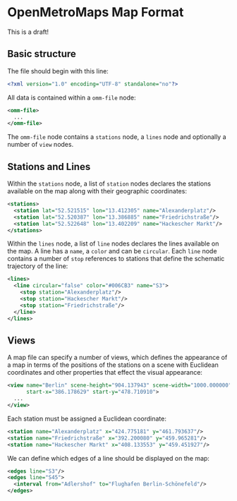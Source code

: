 # OpenMetroMaps Map Format

This is a draft!

## Basic structure

The file should begin with this line:

```xml
<?xml version="1.0" encoding="UTF-8" standalone="no"?>
```

All data is contained within a `omm-file` node:

```xml
<omm-file>
  ...
</omm-file>
```

The `omm-file` node contains a `stations` node, a `lines` node and
optionally a number of `view` nodes.

## Stations and Lines

Within the `stations` node, a list of `station` nodes declares the stations
available on the map along with their geographic coordinates:

```xml
<stations>
  <station lat="52.521515" lon="13.412305" name="Alexanderplatz"/>
  <station lat="52.520387" lon="13.386885" name="Friedrichstraße"/>
  <station lat="52.522648" lon="13.402209" name="Hackescher Markt"/>
</stations>
```

Within the `lines` node, a list of `line` nodes declares the lines
available on the map. A line has a `name`, a `color` and can be `circular`.
Each `line` node contains a number of `stop` references to stations that
define the schematic trajectory of the line:

```xml
<lines>
  <line circular="false" color="#006CB3" name="S3">
    <stop station="Alexanderplatz"/>
    <stop station="Hackescher Markt"/>
    <stop station="Friedrichstraße"/>
  </line>
</lines>
```

## Views

A map file can specify a number of views, which defines the appearance of
a map in terms of the positions of the stations on a scene with Euclidean
coordinates and other properties that effect the visual appearance:

```xml
<view name="Berlin" scene-height="904.137943" scene-width="1000.000000"
      start-x="386.178629" start-y="478.710910">
  ...
</view>
```

Each station must be assigned a Euclidean coordinate:

```xml
<station name="Alexanderplatz" x="424.775181" y="461.793637"/>
<station name="Friedrichstraße" x="392.200080" y="459.965281"/>
<station name="Hackescher Markt" x="408.133553" y="459.451927"/>
```

We can define which edges of a line should be displayed on the map:

```xml
<edges line="S3"/>
<edges line="S45">
  <interval from="Adlershof" to="Flughafen Berlin-Schönefeld"/>
</edges>
```
